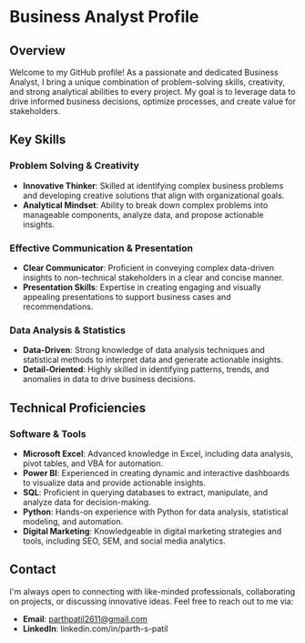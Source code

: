 

# Business Analyst Profile

## Overview

Welcome to my GitHub profile! As a passionate and dedicated Business Analyst, 
I bring a unique combination of problem-solving skills, creativity, and strong analytical abilities to every project.
My goal is to leverage data to drive informed business decisions, optimize processes, and create value for stakeholders.

## Key Skills

### Problem Solving & Creativity
- **Innovative Thinker**: Skilled at identifying complex business problems and developing creative solutions that align with organizational goals.
- **Analytical Mindset**: Ability to break down complex problems into manageable components, analyze data, and propose actionable insights.

### Effective Communication & Presentation
- **Clear Communicator**: Proficient in conveying complex data-driven insights to non-technical stakeholders in a clear and concise manner.
- **Presentation Skills**: Expertise in creating engaging and visually appealing presentations to support business cases and recommendations.

### Data Analysis & Statistics
- **Data-Driven**: Strong knowledge of data analysis techniques and statistical methods to interpret data and generate actionable insights.
- **Detail-Oriented**: Highly skilled in identifying patterns, trends, and anomalies in data to drive business decisions.

## Technical Proficiencies

### Software & Tools
- **Microsoft Excel**: Advanced knowledge in Excel, including data analysis, pivot tables, and VBA for automation.
- **Power BI**: Experienced in creating dynamic and interactive dashboards to visualize data and provide actionable insights.
- **SQL**: Proficient in querying databases to extract, manipulate, and analyze data for decision-making.
- **Python**: Hands-on experience with Python for data analysis, statistical modeling, and automation.
- **Digital Marketing**: Knowledgeable in digital marketing strategies and tools, including SEO, SEM, and social media analytics.


## Contact

I'm always open to connecting with like-minded professionals, collaborating on projects, or discussing innovative ideas.
Feel free to reach out to me via:

- **Email**: parthpatil2611@gmail.com
- **LinkedIn**: linkedin.com/in/parth-s-patil


